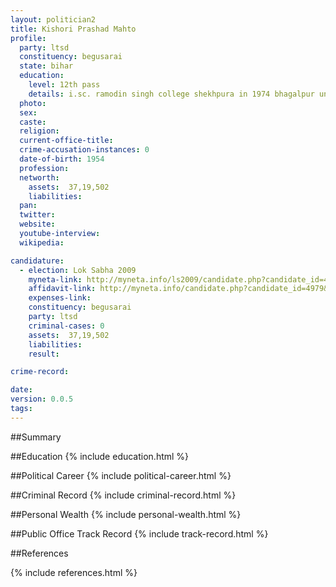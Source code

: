```yaml
---
layout: politician2
title: Kishori Prashad Mahto
profile: 
  party: ltsd
  constituency: begusarai
  state: bihar
  education: 
    level: 12th pass
    details: i.sc. ramodin singh college shekhpura in 1974 bhagalpur university
  photo: 
  sex: 
  caste: 
  religion: 
  current-office-title: 
  crime-accusation-instances: 0
  date-of-birth: 1954
  profession: 
  networth: 
    assets:  37,19,502
    liabilities: 
  pan: 
  twitter: 
  website: 
  youtube-interview: 
  wikipedia: 

candidature: 
  - election: Lok Sabha 2009
    myneta-link: http://myneta.info/ls2009/candidate.php?candidate_id=4979
    affidavit-link: http://myneta.info/candidate.php?candidate_id=4979&scan=original
    expenses-link: 
    constituency: begusarai 
    party: ltsd
    criminal-cases: 0
    assets:  37,19,502
    liabilities: 
    result:  

crime-record: 

date: 
version: 0.0.5
tags: 
---
```

##Summary


##Education
{% include education.html %}


##Political Career
{% include political-career.html %}


##Criminal Record
{% include criminal-record.html %}


##Personal Wealth
{% include personal-wealth.html %}


##Public Office Track Record
{% include track-record.html %}


##References


{% include references.html %}
